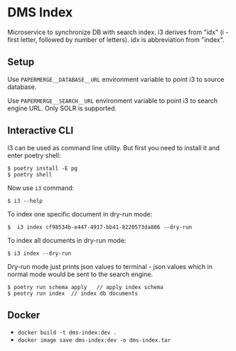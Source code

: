 # DMS Index

Microservice to synchronize DB with search index.
i3 derives from "idx"  (i - first letter, followed by number of letters).
idx is abbreviation from "index".


## Setup

Use `PAPERMERGE__DATABASE__URL` environment variable to point i3 to source
database.

Use `PAPERMERGE__SEARCH__URL` environment variable to point i3 to search
engine URL. Only SOLR is supported.

## Interactive CLI

I3 can be used as command line utility.
But first you need to install it and enter poetry shell:

    $ poetry install -E pg
    $ poetry shell

Now use `i3` command:

    $ i3 --help

To index one specific document in dry-run mode:

    $  i3 index cf98534b-e447-4917-bb41-8220573da886 --dry-run
    
To index all documents in dry-run mode:

    $ i3 index --dry-run

Dry-run mode just prints json values to terminal - json values which
in normal mode would be sent to the search engine.

    $ poetry run schema apply   // apply index schema
    $ peotry run index  // index db documents


## Docker
* `docker build -t dms-index:dev .`
* `docker image save dms-index:dev -o dms-index.tar`
